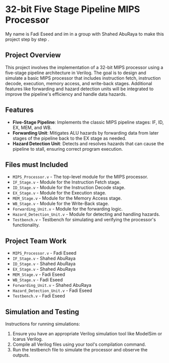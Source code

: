 # 32-bit Five Stage Pipeline MIPS Processor
My name is Fadi Eseed and im in a group with Shahed AbuRaya to make this project step by step .

## Project Overview

This project involves the implementation of a 32-bit MIPS processor using a five-stage pipeline architecture in Verilog. The goal is to design and simulate a basic MIPS processor that includes instruction fetch, instruction decode, execution, memory access, and write-back stages. Additional features like forwarding and hazard detection units will be integrated to improve the pipeline's efficiency and handle data hazards.

## Features

- **Five-Stage Pipeline**: Implements the classic MIPS pipeline stages: IF, ID, EX, MEM, and WB.
- **Forwarding Unit**: Mitigates ALU hazards by forwarding data from later stages of the pipeline back to the EX stage as needed.
- **Hazard Detection Unit**: Detects and resolves hazards that can cause the pipeline to stall, ensuring correct program execution.

## Files must Included

- `MIPS_Processor.v` - The top-level module for the MIPS processor. 
- `IF_Stage.v` - Module for the Instruction Fetch stage.
- `ID_Stage.v` - Module for the Instruction Decode stage.
- `EX_Stage.v` - Module for the Execution stage.
- `MEM_Stage.v` - Module for the Memory Access stage.
- `WB_Stage.v` - Module for the Write-Back stage.
- `Forwarding_Unit.v` - Module for the forwarding logic.
- `Hazard_Detection_Unit.v` - Module for detecting and handling hazards.
- `Testbench.v` - Testbench for simulating and verifying the processor's functionality.

## Project Team Work 
- `MIPS_Processor.v` - Fadi Eseed
- `IF_Stage.v` - Shahed AbuRaya
- `ID_Stage.v` - Shahed AbuRaya
- `EX_Stage.v` - Shahed AbuRaya
- `MEM_Stage.v` - Fadi Eseed
- `WB_Stage.v` - Fadi Eseed
- `Forwarding_Unit.v` - Shahed AbuRaya
- `Hazard_Detection_Unit.v` - Fadi Eseed
- `Testbench.v` - Fadi Eseed

## Simulation and Testing

Instructions for running simulations:

1. Ensure you have an appropriate Verilog simulation tool like ModelSim or Icarus Verilog.
2. Compile all Verilog files using your tool's compilation command.
3. Run the testbench file to simulate the processor and observe the outputs.
